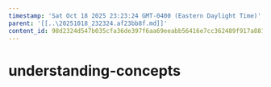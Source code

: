 ```yaml
---
timestamp: 'Sat Oct 18 2025 23:23:24 GMT-0400 (Eastern Daylight Time)'
parent: '[[..\20251018_232324.af23bb8f.md]]'
content_id: 98d2324d547b035cfa36de397f6aa69eeabb56416e7cc362489f917a8812119f
---
```


# understanding-concepts
